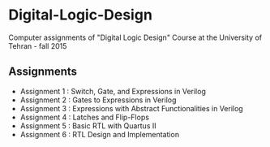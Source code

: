 # Digital-Logic-Design
Computer assignments of "Digital Logic Design" Course at the University of Tehran - fall 2015

## Assignments
- Assignment 1 : Switch, Gate, and Expressions in Verilog
- Assignment 2 : Gates to Expressions in Verilog
- Assignment 3 : Expressions with Abstract Functionalities in Verilog
- Assignment 4 : Latches and Flip-Flops
- Assignment 5 : Basic RTL with Quartus II
- Assignment 6 : RTL Design and Implementation
